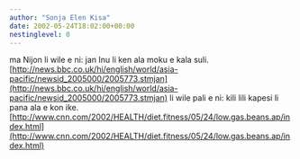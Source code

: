 ```yaml
---
author: "Sonja Elen Kisa"
date: 2002-05-24T18:02:00+00:00
nestinglevel: 0
---
```

ma Nijon li wile e ni: jan Inu li ken ala moku e kala suli.[http://news.bbc.co.uk/hi/english/world/asia-pacific/newsid_2005000/2005773.stmjan](http://news.bbc.co.uk/hi/english/world/asia-pacific/newsid_2005000/2005773.stmjan) li wile pali e ni: kili lili kapesi li pana ala e kon ike.[http://www.cnn.com/2002/HEALTH/diet.fitness/05/24/low.gas.beans.ap/index.html](http://www.cnn.com/2002/HEALTH/diet.fitness/05/24/low.gas.beans.ap/index.html)